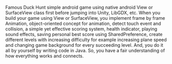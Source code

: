Famous Duck Hunt simple android game using native android View or SurfaceView class first before jumping into Unity, LibGDX, etc. When you build your game using View or SurfaceView, you implement frame by frame Animation, object-oriented concept for animation, detect touch event and collision, a simple yet effective scoring system, health indicator, playing sound effects, saving personal best score using SharedPreference, create different levels with increasing difficulty for example increasing plane speed and changing game background for every succeeding level. And, you do it all by yourself by writing code in Java. So, you have a fair understanding of how everything works and connects.
